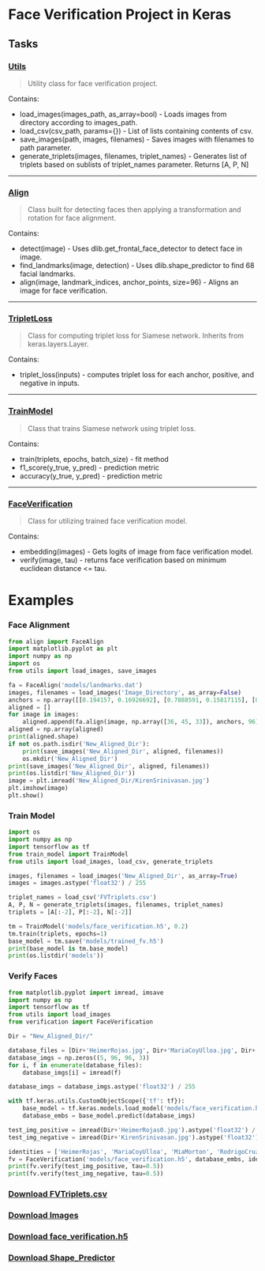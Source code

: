 # Face Verification Project in Keras

## Tasks

### [Utils](https://github.com/AnthonyArmour/holbertonschool-machine_learning/blob/master/supervised_learning/0x01-face_verification/utils.py "Utils")
> Utility class for face verification project.

Contains:
* load_images(images_path, as_array=bool)
        - Loads images from directory according to images_path.
* load_csv(csv_path, params={})
        - List of lists containing contents of csv.
* save_images(path, images, filenames)
        - Saves images with filenames to path parameter.
* generate_triplets(images, filenames, triplet_names)
        - Generates list of triplets based on sublists of triplet_names parameter. Returns [A, P, N]
---

### [Align](https://github.com/AnthonyArmour/holbertonschool-machine_learning/blob/master/supervised_learning/0x01-face_verification/align.py "Align")
> Class built for detecting faces then applying a transformation and rotation for face alignment.

Contains:
* detect(image) - Uses dlib.get_frontal_face_detector to detect face in image.
* find_landmarks(image, detection) - Uses dlib.shape_predictor to find 68 facial landmarks.
* align(image, landmark_indices, anchor_points, size=96) - Aligns an image for face verification.
---

### [TripletLoss](https://github.com/AnthonyArmour/holbertonschool-machine_learning/blob/master/supervised_learning/0x01-face_verification/triplet_loss.py "TripletLoss")
> Class for computing triplet loss for Siamese network. Inherits from keras.layers.Layer.

Contains:
* triplet_loss(inputs) - computes triplet loss for each anchor, positive, and negative in inputs.
---

### [TrainModel](https://github.com/AnthonyArmour/holbertonschool-machine_learning/blob/master/supervised_learning/0x01-face_verification/train_model.py "TrainModel")
> Class that trains Siamese network using triplet loss.

Contains:
* train(triplets, epochs, batch_size) - fit method
* f1_score(y_true, y_pred) - prediction metric
* accuracy(y_true, y_pred) - prediction metric
---

### [FaceVerification](https://github.com/AnthonyArmour/holbertonschool-machine_learning/blob/master/supervised_learning/0x01-face_verification/verification.py "FaceVerification")
> Class for utilizing trained face verification model.

Contains:
* embedding(images) - Gets logits of image from face verification model.
* verify(image, tau) - returns face verification based on minimum euclidean distance <= tau.



# Examples


### Face Alignment

```python
from align import FaceAlign
import matplotlib.pyplot as plt
import numpy as np
import os
from utils import load_images, save_images

fa = FaceAlign('models/landmarks.dat')
images, filenames = load_images('Image_Directory', as_array=False)
anchors = np.array([[0.194157, 0.16926692], [0.7888591, 0.15817115], [0.4949509, 0.5144414]], dtype=np.float32)
aligned = []
for image in images:
    aligned.append(fa.align(image, np.array([36, 45, 33]), anchors, 96))
aligned = np.array(aligned)
print(aligned.shape)
if not os.path.isdir('New_Aligned_Dir'):
    print(save_images('New_Aligned_Dir', aligned, filenames))
    os.mkdir('New_Aligned_Dir')
print(save_images('New_Aligned_Dir', aligned, filenames))
print(os.listdir('New_Aligned_Dir'))
image = plt.imread('New_Aligned_Dir/KirenSrinivasan.jpg')
plt.imshow(image)
plt.show()
```

### Train Model

```python
import os
import numpy as np
import tensorflow as tf
from train_model import TrainModel
from utils import load_images, load_csv, generate_triplets

images, filenames = load_images('New_Aligned_Dir', as_array=True)
images = images.astype('float32') / 255

triplet_names = load_csv('FVTriplets.csv')
A, P, N = generate_triplets(images, filenames, triplet_names)
triplets = [A[:-2], P[:-2], N[:-2]] 

tm = TrainModel('models/face_verification.h5', 0.2)
tm.train(triplets, epochs=1)
base_model = tm.save('models/trained_fv.h5')
print(base_model is tm.base_model)
print(os.listdir('models'))
```

### Verify Faces
```python
from matplotlib.pyplot import imread, imsave
import numpy as np
import tensorflow as tf
from utils import load_images
from verification import FaceVerification

Dir = "New_Aligned_Dir/"

database_files = [Dir+'HeimerRojas.jpg', Dir+'MariaCoyUlloa.jpg', Dir+'MiaMorton.jpg', Dir+'RodrigoCruz.jpg', Dir+'XimenaCarolinaAndradeVargas.jpg']
database_imgs = np.zeros((5, 96, 96, 3))
for i, f in enumerate(database_files):
    database_imgs[i] = imread(f)

database_imgs = database_imgs.astype('float32') / 255

with tf.keras.utils.CustomObjectScope({'tf': tf}):
    base_model = tf.keras.models.load_model('models/face_verification.h5')
    database_embs = base_model.predict(database_imgs)

test_img_positive = imread(Dir+'HeimerRojas0.jpg').astype('float32') / 255
test_img_negative = imread(Dir+'KirenSrinivasan.jpg').astype('float32') / 255

identities = ['HeimerRojas', 'MariaCoyUlloa', 'MiaMorton', 'RodrigoCruz', 'XimenaCarolinaAndradeVargas']
fv = FaceVerification('models/face_verification.h5', database_embs, identities)
print(fv.verify(test_img_positive, tau=0.5))
print(fv.verify(test_img_negative, tau=0.5))
```

### [Download FVTriplets.csv](https://intranet.hbtn.io/rltoken/K2eKViOeIaz2t56yN5aUiA "Download FVTriplets.csv")
### [Download Images](https://intranet.hbtn.io/rltoken/HUFcrjudLFdlb1njAwE8xw "Download Images")
### [Download face_verification.h5](https://intranet-projects-files.s3.amazonaws.com/holbertonschool-ml/face_verification.h5 "Download face_verification.h5")
### [Download Shape_Predictor](https://intranet.hbtn.io/rltoken/dywCocqd6VbKoVpvUmZXvA "Download Shape_Predictor")
